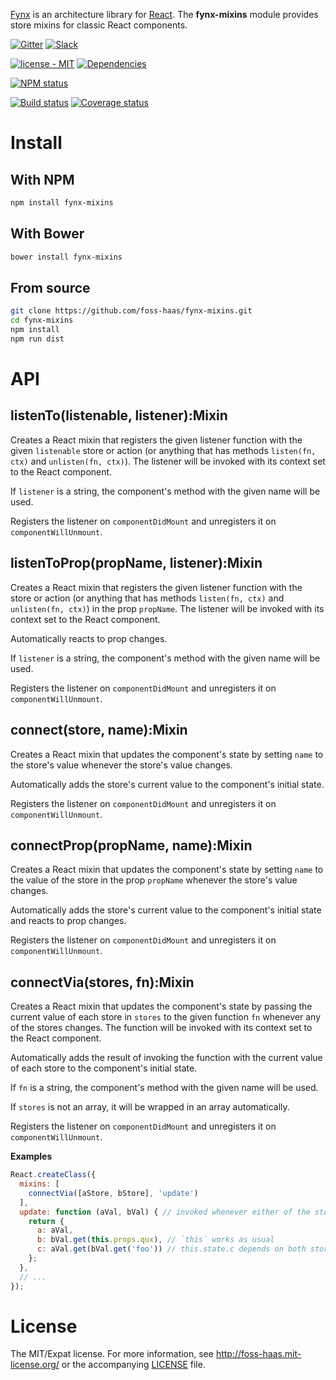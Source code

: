 [Fynx](http://foss-haas.github.io/fynx) is an architecture library for [React](http://facebook.github.io/react). The **fynx-mixins** module provides store mixins for classic React components.

[![Gitter](https://img.shields.io/badge/gitter-join_chat-1dce73.svg?style=flat-square)](https://gitter.im/foss-haas/fynx)
[![Slack](https://img.shields.io/badge/slack-fynx%40reactiflux-61dafb.svg?style=flat-square)](https://reactiflux.slack.com/messages/fynx/)

[![license - MIT](https://img.shields.io/npm/l/fynx-mixins.svg?style=flat-square)](http://foss-haas.mit-license.org) [![Dependencies](https://img.shields.io/david/foss-haas/fynx-mixins.svg?style=flat-square)](https://david-dm.org/foss-haas/fynx-mixins)

[![NPM status](https://nodei.co/npm/fynx-mixins.png?compact=true)](https://www.npmjs.com/package/fynx-mixins)

[![Build status](https://img.shields.io/travis/foss-haas/fynx-mixins.svg?style=flat-square)](https://travis-ci.org/foss-haas/fynx-mixins) [![Coverage status](https://img.shields.io/coveralls/foss-haas/fynx-mixins.svg?style=flat-square)](https://coveralls.io/r/foss-haas/fynx-mixins?branch=master)

# Install

## With NPM

```sh
npm install fynx-mixins
```

## With Bower

```sh
bower install fynx-mixins
```

## From source

```sh
git clone https://github.com/foss-haas/fynx-mixins.git
cd fynx-mixins
npm install
npm run dist
```

# API

## listenTo(listenable, listener):Mixin

Creates a React mixin that registers the given listener function with the given `listenable` store or action (or anything that has methods `listen(fn, ctx)` and `unlisten(fn, ctx)`). The listener will be invoked with its context set to the React component.

If `listener` is a string, the component's method with the given name will be used.

Registers the listener on `componentDidMount` and unregisters it on `componentWillUnmount`.

## listenToProp(propName, listener):Mixin

Creates a React mixin that registers the given listener function with the store or action (or anything that has methods `listen(fn, ctx)` and `unlisten(fn, ctx)`) in the prop `propName`. The listener will be invoked with its context set to the React component.

Automatically reacts to prop changes.

If `listener` is a string, the component's method with the given name will be used.

Registers the listener on `componentDidMount` and unregisters it on `componentWillUnmount`.

## connect(store, name):Mixin

Creates a React mixin that updates the component's state by setting `name` to the store's value whenever the store's value changes.

Automatically adds the store's current value to the component's initial state.

Registers the listener on `componentDidMount` and unregisters it on `componentWillUnmount`.

## connectProp(propName, name):Mixin

Creates a React mixin that updates the component's state by setting `name` to the value of the store in the prop `propName` whenever the store's value changes.

Automatically adds the store's current value to the component's initial state and reacts to prop changes.

Registers the listener on `componentDidMount` and unregisters it on `componentWillUnmount`.

## connectVia(stores, fn):Mixin

Creates a React mixin that updates the component's state by passing the current value of each store in `stores` to the given function `fn` whenever any of the stores changes. The function will be invoked with its context set to the React component.

Automatically adds the result of invoking the function with the current value of each store to the component's initial state.

If `fn` is a string, the component's method with the given name will be used.

If `stores` is not an array, it will be wrapped in an array automatically.

Registers the listener on `componentDidMount` and unregisters it on `componentWillUnmount`.

**Examples**

```js
React.createClass({
  mixins: [
    connectVia([aStore, bStore], 'update')
  ],
  update: function (aVal, bVal) { // invoked whenever either of the stores changes
    return {
      a: aVal,
      b: bVal.get(this.props.qux), // `this` works as usual
      c: aVal.get(bVal.get('foo')) // this.state.c depends on both stores
    };
  },
  // ...
});
```

# License

The MIT/Expat license. For more information, see http://foss-haas.mit-license.org/ or the accompanying [LICENSE](https://github.com/foss-haas/fynx-mixins/blob/master/LICENSE) file.
